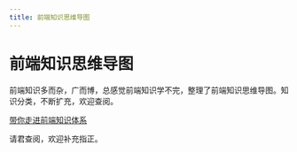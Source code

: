 ```yaml
---
title: 前端知识思维导图
--- 
```


# 前端知识思维导图

前端知识多而杂，广而博，总感觉前端知识学不完，整理了前端知识思维导图。知识分类，不断扩充，欢迎查阅。

[带你走进前端知识体系](https://www.processon.com/view/link/5f170d46e0b34d54dac0cd2e)

请君查阅，欢迎补充指正。